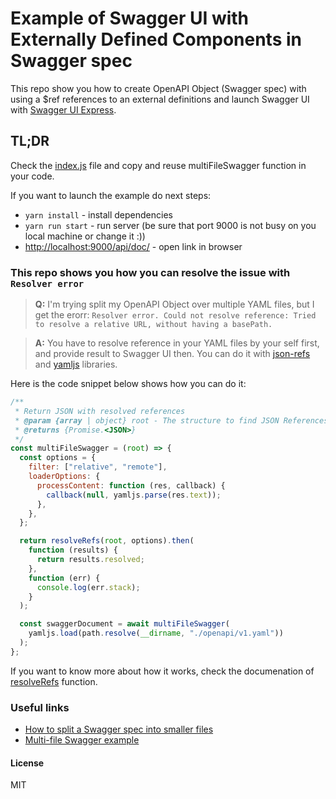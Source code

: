 # Example of Swagger UI with Externally Defined Components in Swagger spec

This repo show you how to create OpenAPI Object (Swagger spec) with using a $ref references to an external definitions and launch Swagger UI with [Swagger UI Express](https://www.npmjs.com/package/swagger-ui-express).

## TL;DR

Check the [index.js]() file and copy and reuse multiFileSwagger function in your code.

If you want to launch the example do next steps:

- `yarn install` - install dependencies
- `yarn run start` - run server (be sure that port 9000 is not busy on you local machine or change it :))
- [http://localhost:9000/api/doc/](http://localhost:9000/api/doc/) - open link in browser

### This repo shows you how you can resolve the issue with `Resolver error`

> **Q:** I'm trying split my OpenAPI Object over multiple YAML files, but I get the erorr: `Resolver error. Could not resolve reference: Tried to resolve a relative URL, without having a basePath.`

> **A:** You have to resolve reference in your YAML files by your self first, and provide result to Swagger UI then.
> You can do it with [json-refs](https://www.npmjs.com/package/json-refs) and [yamljs](https://www.npmjs.com/package/yamljs) libraries.

Here is the code snippet below shows how you can do it:

```javascript
/**
 * Return JSON with resolved references
 * @param {array | object} root - The structure to find JSON References within (Swagger spec)
 * @returns {Promise.<JSON>}
 */
const multiFileSwagger = (root) => {
  const options = {
    filter: ["relative", "remote"],
    loaderOptions: {
      processContent: function (res, callback) {
        callback(null, yamljs.parse(res.text));
      },
    },
  };

  return resolveRefs(root, options).then(
    function (results) {
      return results.resolved;
    },
    function (err) {
      console.log(err.stack);
    }
  );

  const swaggerDocument = await multiFileSwagger(
    yamljs.load(path.resolve(__dirname, "./openapi/v1.yaml"))
  );
};
```

If you want to know more about how it works, check the documenation of [resolveRefs](https://github.com/whitlockjc/json-refs/blob/master/docs/API.md#module_json-refs.resolveRefs) function.

### Useful links

- [How to split a Swagger spec into smaller files](https://azimi.me/2015/07/16/split-swagger-into-smaller-files.html)
- [Multi-file Swagger example](https://github.com/mohsen1/multi-file-swagger-example)

#### License

MIT
